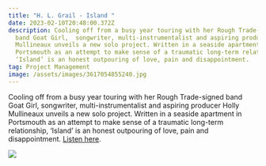 ```yaml
---
title: "H. L. Grail - Island "
date: 2023-02-10T20:48:00.372Z
description: Cooling off from a busy year touring with her Rough Trade-signed
  band Goat Girl,  songwriter, multi-instrumentalist and aspiring producer Holly
  Mullineaux unveils a new solo project. Written in a seaside apartment in
  Portsmouth as an attempt to make sense of a traumatic long-term relationship,
  ‘Island’ is an honest outpouring of love, pain and disappointment.
tag: Project Management
image: /assets/images/3617054855240.jpg
---
```

Cooling off from a busy year touring with her Rough Trade-signed band Goat Girl,  songwriter, multi-instrumentalist and aspiring producer Holly Mullineaux unveils a new solo project. Written in a seaside apartment in Portsmouth as an attempt to make sense of a traumatic long-term relationship, ‘Island’ is an honest outpouring of love, pain and disappointment. [Listen here](https://bfan.link/island-1).



![](/assets/images/instagram-post-20-1-.png)